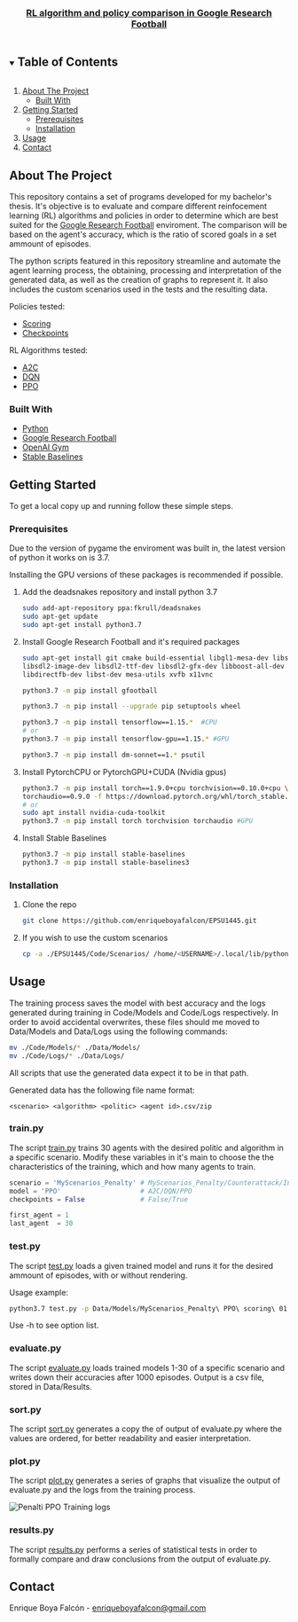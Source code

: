 <!--
*** Based on template: https://github.com/othneildrew/Best-README-Template
-->

<br />
<p align="center">
  <!-- <a href="https://github.com/enriqueboyafalcon/EPSU1445">
    <img src="images/logo.png" alt="Logo" width="80" height="80">
  </a> -->

  <a href="https://github.com/enriqueboyafalcon/EPSU1445">
    <h3 align="center">RL algorithm and policy comparison in Google Research Football</h3>
  </a>
  
  <!-- <p align="center">
    Set of programs implemented to 
  </p> -->
</p>



<!-- TABLE OF CONTENTS -->
<details open="open">
  <summary><h2 style="display: inline-block">Table of Contents</h2></summary>
  <ol>
    <li>
      <a href="#about-the-project">About The Project</a>
      <ul>
        <li><a href="#built-with">Built With</a></li>
      </ul>
    </li>
    <li>
      <a href="#getting-started">Getting Started</a>
      <ul>
        <li><a href="#prerequisites">Prerequisites</a></li>
        <li><a href="#installation">Installation</a></li>
      </ul>
    </li>
    <li><a href="#usage">Usage</a></li>
	<li><a href="#contact">Contact</a></li>
  </ol>
</details>



<!-- ABOUT THE PROJECT -->
## About The Project

This repository contains a set of programs developed for my bachelor's thesis. It's objective is to evaluate and compare different reinfocement learning (RL) algorithms and policies in order to determine which are best suited for the [Google Research Football](https://github.com/google-research/football) enviroment. The comparison will be based on the agent's accuracy, which is the ratio of scored goals in a set ammount of episodes.

The python scripts featured in this repository streamline and automate the agent learning process, the obtaining, processing and interpretation of the generated data, as well as the creation of graphs to represent it. It also includes the custom scenarios used in the tests and the resulting data.

Policies tested:
* [Scoring](https://arxiv.org/pdf/1907.11180.pdf#page=4)
* [Checkpoints](https://arxiv.org/pdf/1907.11180.pdf#page=4)

RL Algorithms tested:
* [A2C](https://stable-baselines3.readthedocs.io/en/master/modules/a2c.html)
* [DQN](https://stable-baselines3.readthedocs.io/en/master/modules/dqn.html)
* [PPO](https://stable-baselines3.readthedocs.io/en/master/modules/ppo.html)

### Built With

* [Python](https://www.python.org/)
* [Google Research Football](https://github.com/google-research/football)
* [OpenAI Gym](https://gym.openai.com/)
* [Stable Baselines](https://github.com/DLR-RM/stable-baselines3)


<!-- GETTING STARTED -->
## Getting Started

To get a local copy up and running follow these simple steps.

### Prerequisites

Due to the version of pygame the enviroment was built in, the latest version of python it works on is 3.7.

Installing the GPU versions of these packages is recommended if possible.

1. Add the deadsnakes repository and install python 3.7
   ```sh
   sudo add-apt-repository ppa:fkrull/deadsnakes
   sudo apt-get update
   sudo apt-get install python3.7
   ```

2. Install Google Research Football and it's required packages
   ```sh
   sudo apt-get install git cmake build-essential libgl1-mesa-dev libsdl2-dev \
   libsdl2-image-dev libsdl2-ttf-dev libsdl2-gfx-dev libboost-all-dev \
   libdirectfb-dev libst-dev mesa-utils xvfb x11vnc
   ```
   ```sh
   python3.7 -m pip install gfootball
   ```
   ```sh
   python3.7 -m pip install --upgrade pip setuptools wheel
   ```
   ```sh
   python3.7 -m pip install tensorflow==1.15.*  #CPU
   # or
   python3.7 -m pip install tensorflow-gpu==1.15.* #GPU
   ```
   ```sh
   python3.7 -m pip install dm-sonnet==1.* psutil
   ```
   
3. Install PytorchCPU or PytorchGPU+CUDA (Nvidia gpus)
   ```sh
   python3.7 -m pip install torch==1.9.0+cpu torchvision==0.10.0+cpu \
   torchaudio==0.9.0 -f https://download.pytorch.org/whl/torch_stable.html #CPU
   # or
   sudo apt install nvidia-cuda-toolkit
   python3.7 -m pip install torch torchvision torchaudio #GPU
   ```

4. Install Stable Baselines
   ```sh
   python3.7 -m pip install stable-baselines
   python3.7 -m pip install stable-baselines3
   ```

### Installation

1. Clone the repo
   ```sh
   git clone https://github.com/enriqueboyafalcon/EPSU1445.git
   ```

2. If you wish to use the custom scenarios
   ```sh
   cp -a ./EPSU1445/Code/Scenarios/ /home/<USERNAME>/.local/lib/python3.7/site-packages/gfootball/scenarios
   ```


<!-- USAGE EXAMPLES -->
## Usage

The training process saves the model with best accuracy and the logs generated during training in Code/Models and Code/Logs respectively. In order to avoid accidental overwrites, these files should me moved to Data/Models and Data/Logs using the following commands:

```sh
mv ./Code/Models/* ./Data/Models/
mv ./Code/Logs/* ./Data/Logs/
```

All scripts that use the generated data expect it to be in that path.

Generated data has the following file name format:

```
<scenario> <algorithm> <politic> <agent id>.csv/zip
```

### train.py

The script [train.py](Code/train.py) trains 30 agents with the desired politic and algorithm in a specific scenario. Modify these variables in it's main to choose the the characteristics of the training, which and how many agents to train.

```python
scenario = 'MyScenarios_Penalty' # MyScenarios_Penalty/Counterattack/Iniesta
model = 'PPO'                    # A2C/DQN/PPO
checkpoints = False              # False/True

first_agent = 1
last_agent  = 30
```

<!-- Example training 2 agents with PPO and checkpoints in MyScenarios_Counterattack:

```sh
output
``` -->

### test.py

The script [test.py](Code/test.py) loads a given trained model and runs it for the desired ammount of episodes, with or without rendering. 

Usage example:

```sh
python3.7 test.py -p Data/Models/MyScenarios_Penalty\ PPO\ scoring\ 01.zip -e 10 -v -r
```

Use -h to see option list.

### evaluate.py

The script [evaluate.py](Code/evaluate.py) loads trained models 1-30 of a specific scenario and writes down their accuracies after 1000 episodes. Output is a csv file, stored in Data/Results.

### sort.py

The script [sort.py](Code/sort.py) generates a copy the of output of evaluate.py where the values are ordered, for better readability and easier interpretation.

### plot.py

The script [plot.py](Code/plot.py) generates a series of graphs that visualize the output of evaluate.py and the logs from the training process.

![Penalti PPO Training logs](https://github.com/enriqueboyafalcon/EPSU1445/Data/Graphs/plotall%2Bminmaxavg%20Penalty%20PPO%20scoring.png)

### results.py

The script [results.py](Code/results.py) performs a series of statistical tests in order to formally compare and draw conclusions from the output of evaluate.py.

<!-- CONTACT -->
## Contact

Enrique Boya Falcón - enriqueboyafalcon@gmail.com


<!-- MARKDOWN LINKS & IMAGES -->
<!-- https://www.markdownguide.org/basic-syntax/#reference-style-links -->
[contributors-shield]: https://img.shields.io/github/contributors/enriqueboyafalcon/repo.svg?style=for-the-badge
[contributors-url]: https://github.com/enriqueboyafalcon/EPSU1445/graphs/contributors
[forks-shield]: https://img.shields.io/github/forks/enriqueboyafalcon/repo.svg?style=for-the-badge
[forks-url]: https://github.com/enriqueboyafalcon/EPSU1445/network/members
[stars-shield]: https://img.shields.io/github/stars/enriqueboyafalcon/repo.svg?style=for-the-badge
[stars-url]: https://github.com/enriqueboyafalcon/EPSU1445/stargazers
[issues-shield]: https://img.shields.io/github/issues/enriqueboyafalcon/repo.svg?style=for-the-badge
[issues-url]: https://github.com/enriqueboyafalcon/EPSU1445/issues
[license-shield]: https://img.shields.io/github/license/enriqueboyafalcon/repo.svg?style=for-the-badge
[license-url]: https://github.com/enriqueboyafalcon/EPSU1445/blob/master/LICENSE.txt
[linkedin-shield]: https://img.shields.io/badge/-LinkedIn-black.svg?style=for-the-badge&logo=linkedin&colorB=555
[linkedin-url]: https://linkedin.com/in/enrique-boya-falcon/
